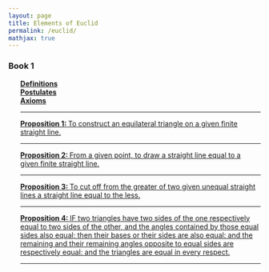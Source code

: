 ```yaml
---
layout: page
title: Elements of Euclid
permalink: /euclid/
mathjax: true
---
```


<!------------------------------------------------------------------->  
  <h3> Book 1 </h3>
  <ul style="list-style-type:none;">
<li><a href="/jekyll/update/2024/03/26/euclid-book1-definitions.html">
	     <b>Definitions</b>
</a></li>
<li><a href="/jekyll/update/2024/03/22/euclid-book1-postulates.html">
	     <b>Postulates</b>
</a></li>
<li><a href="/jekyll/update/2024/03/25/euclid-book1-axioms.html">
	     <b>Axioms</b>
</a></li>
<hr>
<li><a href="/jekyll/update/2024/03/23/euclid-book1-pr1.html">
   <b>Proposition 1: </b>To construct an equilateral triangle on a given finite straight line.
</a></li>
<hr>
<li><a href="/jekyll/update/2024/03/24/euclid-book1-pr2.html">
   <b>Proposition 2: </b>From a given point, to draw a straight line equal to a given finite straight line.
</a></li>
<hr>
<li><a href="/jekyll/update/2024/03/21/euclid-book1-pr3.html">
   <b>Proposition 3: </b>To cut off from the greater of two given unequal straight lines a straight line equal to the less.
</a></li>
<hr>
<li><a href="/jekyll/update/2024/03/27/euclid-book1-pr4.html">
   <b>Proposition 4: </b>IF two triangles have two sides of the one respectively equal to two sides of the other, and the angles contained by those equal sides also equal; then their bases or their sides  are also equal: and the remaining and their remaining angles opposite to equal sides are respectively equal: and the triangles are equal in every respect.
</a></li>
<hr>
</ul>
<br>



<!--
<li><a href="/jekyll/update/2022/09/23/proof1.html">
   <b>09/23/2022:</b> If $n \in N,$ then $1 + (-1)^n(2n-1)$ is a multiple of $4$.
</a></li>
<li><a href="/jekyll/update/2022/09/24/proof2.html">
   <b>09/24/2022:</b> If two integers have opposite parity, then their sum is odd.
</a></li>
<li><a href="/jekyll/update/2022/09/25/proof3.html">
   <b>09/25/2022:</b> If $n \in N,$ then $1 + (-1)^n(2n-1)$ is a multiple of $4$.
</a></li>
-->
<br>